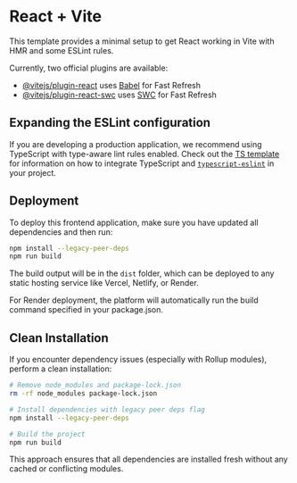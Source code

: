 # React + Vite

This template provides a minimal setup to get React working in Vite with HMR and some ESLint rules.

Currently, two official plugins are available:

- [@vitejs/plugin-react](https://github.com/vitejs/vite-plugin-react/blob/main/packages/plugin-react) uses [Babel](https://babeljs.io/) for Fast Refresh
- [@vitejs/plugin-react-swc](https://github.com/vitejs/vite-plugin-react/blob/main/packages/plugin-react-swc) uses [SWC](https://swc.rs/) for Fast Refresh

## Expanding the ESLint configuration

If you are developing a production application, we recommend using TypeScript with type-aware lint rules enabled. Check out the [TS template](https://github.com/vitejs/vite/tree/main/packages/create-vite/template-react-ts) for information on how to integrate TypeScript and [`typescript-eslint`](https://typescript-eslint.io) in your project.

## Deployment

To deploy this frontend application, make sure you have updated all dependencies and then run:

```bash
npm install --legacy-peer-deps
npm run build
```

The build output will be in the `dist` folder, which can be deployed to any static hosting service like Vercel, Netlify, or Render.

For Render deployment, the platform will automatically run the build command specified in your package.json.

## Clean Installation

If you encounter dependency issues (especially with Rollup modules), perform a clean installation:

```bash
# Remove node_modules and package-lock.json
rm -rf node_modules package-lock.json

# Install dependencies with legacy peer deps flag
npm install --legacy-peer-deps

# Build the project
npm run build
```

This approach ensures that all dependencies are installed fresh without any cached or conflicting modules.